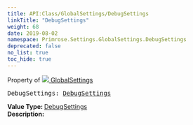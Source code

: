 ```yaml
---
title: API:Class/GlobalSettings/DebugSettings
linkTitle: "DebugSettings"
weight: 68
date: 2019-08-02
namespace: Primrose.Settings.GlobalSettings.DebugSettings
deprecated: false
no_list: true
toc_hide: true
---
```

Property of <a href="/docs/api-reference/Class/GlobalSettings"><img src="/icons/silk/folder_config.png"/>&nbsp;GlobalSettings</a>
<pre class="method-declaration">
DebugSettings: <a class="type" href="/docs/api-reference/Class/DebugSettings">DebugSettings</a></pre>
<b>Value Type: </b>
<a class="type" href="/docs/api-reference/Class/DebugSettings">DebugSettings</a>
<br/>
<b>Description: </b>